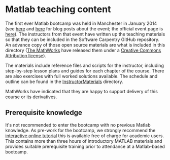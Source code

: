 # Matlab teaching content

The first ever Matlab bootcamp was held in Manchester in January 2014 (see [here](http://www.walkingrandomly.com/?p=5324) and [here](http://software-carpentry.org/blog/2014/01/feedback-manchester-matlab-bootcamp.html) for blog posts about the event; the official event page is [here](http://apawlik.github.io/2014-01-14-manchester/)). The instructors from that event have written up the teaching materials so that they can be included in the Software Carpentry GitHub repository. An advance copy of those open source materials are what is included in this directory ([The MathWorks](http://www.mathworks.com.au/) have released them under a [Creative Commons Attribution license](http://opendefinition.org/licenses/cc-by/)).

The materials include reference files and scripts for the instructor, including step-by-step lesson plans and guides for each chapter of the course. There are also exercises with full worked solutions available. The schedule and outline can be found in the [InstructorMaterials](https://github.com/resbaz/lessons/tree/master/matlab/InstructorMaterials) directory.

MathWorks have indicated that they are happy to support delivery of this course or its derivatives.  

## Prerequisite knowledge

It's not recommended to enter the bootcamp with no previous Matlab knowledge. As pre-work for the bootcamp, we strongly recommend the [interactive online tutorial](https://www.mathworks.co.uk/academia/student_center/tutorials/) this is available free of charge for academic users. This contains more than three hours of introductory MATLAB materials and provides suitable prerequisite training prior to attendance at a Matlab-based bootcamp.



